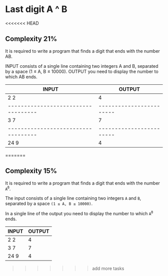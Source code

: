 # Last digit A ^ B
<<<<<<< HEAD

## Complexity 21%

It is required to write a program that finds a digit that ends with the number AB.

INPUT consists of a single line containing two integers A and B, separated by a space (1 ≤ A, B ≤ 10000).
OUTPUT you need to display the number to which AB ends.


| INPUT                             | OUTPUT                 |
|-----------------------------------|------------------------|
| 2 2	  						    | 4                      |
|-----------------------------------|------------------------|
| 3 7	  						    | 7                      |
|-----------------------------------|------------------------|
| 24 9	  						    | 4                      |
=======
## Complexity 15%


It is required to write a program that finds a digit that ends with the number `A`<sup>`B`</sup>.

The input consists of a single line containing two integers `A` and `B`, separated by a space `(1 ≤ A, B ≤ 10000)`.

In a single line of the output you need to display the number to which `A`<sup>`B`</sup> ends.

| INPUT | OUTPUT                 |
|-------|------------------------|
| 2 2   | 4                      |
| 3 7   | 7                      |
| 24 9  | 4                      |
>>>>>>> add more tasks

